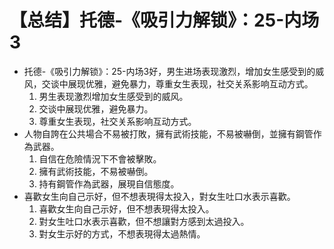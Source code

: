 # 【总结】托德-《吸引力解锁》：25-内场3

-   托德-《吸引力解锁》：25-内场3好，男生进场表现激烈，增加女生感受到的威风，交谈中展现优雅，避免暴力，尊重女生表现，社交关系影响互动方式。
    1.  男生表现激烈增加女生感受到的威风。
    2.  交谈中展现优雅，避免暴力。
    3.  尊重女生表现，社交关系影响互动方式。
-   人物自誇在公共場合不易被打敗，擁有武術技能，不易被嚇倒，並擁有鋼管作為武器。
    1.  自信在危險情況下不會被擊敗。
    2.  擁有武術技能，不易被嚇倒。
    3.  持有鋼管作為武器，展現自信態度。
-   喜歡女生向自己示好，但不想表現得太投入，對女生吐口水表示喜歡。
    1.  喜歡女生向自己示好，但不想表現得太投入。
    2.  對女生吐口水表示喜歡，但不想讓對方感到太過投入。
    3.  對女生示好的方式，不想表現得太過熱情。